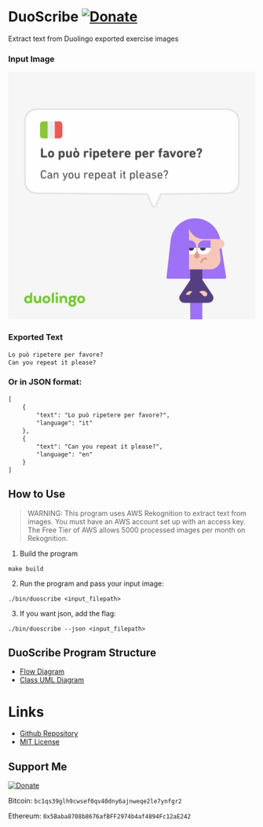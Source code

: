 # DuoScribe [![Donate](https://img.shields.io/badge/Donate-fec133)](https://www.paypal.com/donate/?hosted_button_id=3PJ9XD363CC5E)
Extract text from Duolingo exported exercise images

### Input Image
![Duolingo Exported Exercise Image](https://raw.githubusercontent.com/freddyouellette/duoscribe/master/test/2_lines.jpg)
### Exported Text
```
Lo può ripetere per favore?
Can you repeat it please?
```
### Or in JSON format:
```
[
	{
		"text": "Lo può ripetere per favore?",
		"language": "it"
	},
	{
		"text": "Can you repeat it please?",
		"language": "en"
	}
]
```

## How to Use
> WARNING: This program uses AWS Rekognition to extract text from images. You must have an AWS account set up with an access key. The Free Tier of AWS allows 5000 processed images per month on Rekognition.
1. Build the program
```
make build
```
2. Run the program and pass your input image:
```
./bin/duoscribe <input_filepath>
```
3. If you want json, add the flag:
```
./bin/duoscribe --json <input_filepath>
```

## DuoScribe Program Structure
* [Flow Diagram](https://mermaid.live/edit#pako:eNqFU81u2zAMfhVC19XY3RgCFHUOHoLFaBLs4gtjM44aW_IkqmtR9N1HWXGTFWunm6TvT6T4ohrbksqVp1-BTEOFxs7hUBuQhQ1bBztADztPLh2O6Fg3ekTDUMWrypEnw8jaGljh87-ARQQWdkD9IaSMkNIcHHp2oeHg6CPoMkKXT0zOYA9ba3tfmwTbZYvFLpfL0ToGPWBHcHB2gCLYXpvOXmBfqhzusO_hzg4DmhZW2tCk9m3vvi7gt-bjWUHs0HVhkGcmfhX5hfCteSQxmiVuXecTWxu28_EcroisMqZjJ7WFLT1xSldGmwQqI2iZQ9otZZcJ5fbnBu7pZDujY52Tx8Q_i8nhhZ8Vkf-3aUFM4rlC04X4JnuYRAibI0hl_usubxkdHcm0E-9NJ-l-ai_bexrsI6WwhmzwU_h3IKlmS8bT1AkPbCcnK12JAWEkB_3Z9pqZSSM3kgv22JxSUdb7Bwk1g7BnyLIHP2ecOygfZR14DHxNmjyl4d836x8JTrGDFx2egl_rZJ8KVX389ds31iSnbtRATuahleF7iRe14iMNVCupnWrRnWpVm1fBYWC7eTaNymUu6EaFsUWeB1XlB-w9vf4B5gY1dg)
* [Class UML Diagram](https://mermaid.live/edit#pako:eNrNVk1P3DAQ_SuWT4vE9gdEq5VQKdIiJCTojXBwkyFYbOytM2lZwf732nHS2ItjZ1EPzSWJ572ZNx928kYLWQLNaLFlTXPJWaVYnYtcEH11a6RmXJC3Ye1gb93icrkm315RsQK_wys2d_CzhQZ9egBgvJH-2ty2uGvxSqqaIYK6B_WLF3ClKVLtiYxZRy99kMUZaVBxUXlaQwqM9I1r-CrrmonS154Q56Rx3UhhwSNMqwnzR5oJfSItldRtumJT3Kmwbkn-34okmrV6Xy5Jojhe7wPT4eY3jtzDo8H4WkLkTkFy5hJhec0qMMYeJ4ckyGbK4hf3homq1chLQHDpEdvMpEPKu5GMC5uiRQW5FTNAt0Tm_egkMNfg6-Mh4bU9Lna12gg9OE-sgHUys0lz9reQXH65A1aCso21z6a6ViJBUxVf4cVvvWlfZCU4cikc9_rNCz8DeLKQaFp2wv-lvm4QfFysGEOPtB9Qgm3XcXJy5P1uJ-Gx7ZURu7Jw6jkMItn2JOvmKD-9J3YKnkGUnw4-9GWmqznIE_KZ425o9Aj80GfXFGrzFDX26fAbHEOGbVm_vrDHodkvP_Z4dD6FvoTWHrJMupxWYfsbDnM872EhIcunhYSc0XNagwbzUv9rdmd1TvEZashpph9Lpl5ymouDxrEW5f1eFDRD1cI5bXclQ-h_TWn2xLYNHP4A4wzVDQ)

# Links
* [Github Repository](https://github.com/freddyouellette/duoscribe)
* [MIT License](https://github.com/freddyouellette/duoscribe/blob/master/LICENSE.md)

## Support Me
[![Donate](https://img.shields.io/badge/Donate-fec133?logo=paypal)](https://www.paypal.com/donate/?hosted_button_id=3PJ9XD363CC5E)

Bitcoin: `bc1qs39glh9cwsef0qv40dny6ajnweqe2le7ynfgr2`

Ethereum: `0x5Baba8708b8676afBFF2974b4af4894Fc12aE242`